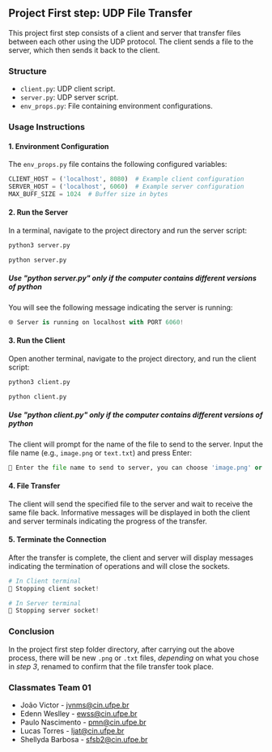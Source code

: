 ## Project First step: UDP File Transfer 

This project first step consists of a client and server that transfer files between each other using the UDP protocol. The client sends a file to the server, which then sends it back to the client.

### Structure

- `client.py`: UDP client script.
- `server.py`: UDP server script.
- `env_props.py`: File containing environment configurations.

### Usage Instructions

#### 1. Environment Configuration
   The `env_props.py` file contains the following configured variables:

   ```python
   CLIENT_HOST = ('localhost', 8080)  # Example client configuration
   SERVER_HOST = ('localhost', 6060)  # Example server configuration
   MAX_BUFF_SIZE = 1024  # Buffer size in bytes
   ```

#### 2. Run the Server
   In a terminal, navigate to the project directory and run the server script:

   ```python
   python3 server.py
   ```

   ```python
   python server.py
   ```
   ##### Use "python server.py" only if the computer contains different versions of python

   You will see the following message indicating the server is running:
   ```python
   🌐 Server is running on localhost with PORT 6060!
   ```

#### 3. Run the Client
  Open another terminal, navigate to the project directory, and run the client script:

   ```python
   python3 client.py
   ```

   ```python
   python client.py
   ```
   ##### Use "python client.py" only if the computer contains different versions of python

   The client will prompt for the name of the file to send to the server. Input the file name (e.g., `image.png` or `text.txt`) and press Enter:
   ```python
   💬 Enter the file name to send to server, you can choose 'image.png' or 'text.txt': image.png # Here goes your input
   ```

#### 4. File Transfer
   The client will send the specified file to the server and wait to receive the same file back. Informative messages will be displayed in both the client and server terminals indicating the progress of the transfer.

#### 5. Terminate the Connection
   After the transfer is complete, the client and server will display messages indicating the termination of operations and will close the sockets.
   ```python
   # In Client terminal 
   🛑 Stopping client socket!

   # In Server terminal
   🛑 Stopping server socket!
   ```

### Conclusion
   In the project first step folder directory, after carrying out the above process, there will be new `.png` or `.txt` files, *depending* on what you chose in *step 3*, renamed to confirm that the file transfer took place.

### Classmates Team 01
- João Victor - jvnms@cin.ufpe.br
- Edenn Weslley - ewss@cin.ufpe.br
- Paulo Nascimento - pmn@cin.ufpe.br
- Lucas Torres - ljat@cin.ufpe.br
- Shellyda Barbosa - sfsb2@cin.ufpe.br
    
    



